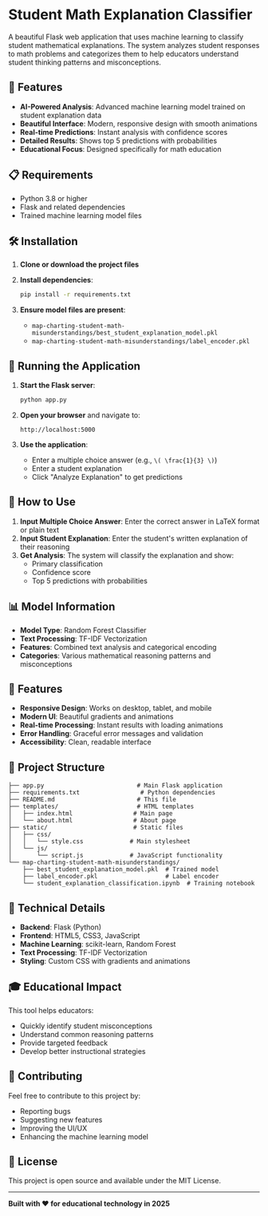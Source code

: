 # Student Math Explanation Classifier

A beautiful Flask web application that uses machine learning to classify student mathematical explanations. The system analyzes student responses to math problems and categorizes them to help educators understand student thinking patterns and misconceptions.

## 🚀 Features

- **AI-Powered Analysis**: Advanced machine learning model trained on student explanation data
- **Beautiful Interface**: Modern, responsive design with smooth animations
- **Real-time Predictions**: Instant analysis with confidence scores
- **Detailed Results**: Shows top 5 predictions with probabilities
- **Educational Focus**: Designed specifically for math education

## 📋 Requirements

- Python 3.8 or higher
- Flask and related dependencies
- Trained machine learning model files

## 🛠️ Installation

1. **Clone or download the project files**

2. **Install dependencies**:
   ```bash
   pip install -r requirements.txt
   ```

3. **Ensure model files are present**:
   - `map-charting-student-math-misunderstandings/best_student_explanation_model.pkl`
   - `map-charting-student-math-misunderstandings/label_encoder.pkl`

## 🚀 Running the Application

1. **Start the Flask server**:
   ```bash
   python app.py
   ```

2. **Open your browser** and navigate to:
   ```
   http://localhost:5000
   ```

3. **Use the application**:
   - Enter a multiple choice answer (e.g., `\( \frac{1}{3} \)`)
   - Enter a student explanation
   - Click "Analyze Explanation" to get predictions

## 🎯 How to Use

1. **Input Multiple Choice Answer**: Enter the correct answer in LaTeX format or plain text
2. **Input Student Explanation**: Enter the student's written explanation of their reasoning
3. **Get Analysis**: The system will classify the explanation and show:
   - Primary classification
   - Confidence score
   - Top 5 predictions with probabilities

## 📊 Model Information

- **Model Type**: Random Forest Classifier
- **Text Processing**: TF-IDF Vectorization
- **Features**: Combined text analysis and categorical encoding
- **Categories**: Various mathematical reasoning patterns and misconceptions

## 🎨 Features

- **Responsive Design**: Works on desktop, tablet, and mobile
- **Modern UI**: Beautiful gradients and animations
- **Real-time Processing**: Instant results with loading animations
- **Error Handling**: Graceful error messages and validation
- **Accessibility**: Clean, readable interface

## 📁 Project Structure

```
├── app.py                          # Main Flask application
├── requirements.txt                 # Python dependencies
├── README.md                       # This file
├── templates/                      # HTML templates
│   ├── index.html                 # Main page
│   └── about.html                 # About page
├── static/                        # Static files
│   ├── css/
│   │   └── style.css             # Main stylesheet
│   └── js/
│       └── script.js             # JavaScript functionality
└── map-charting-student-math-misunderstandings/
    ├── best_student_explanation_model.pkl  # Trained model
    ├── label_encoder.pkl                   # Label encoder
    └── student_explanation_classification.ipynb  # Training notebook
```

## 🔧 Technical Details

- **Backend**: Flask (Python)
- **Frontend**: HTML5, CSS3, JavaScript
- **Machine Learning**: scikit-learn, Random Forest
- **Text Processing**: TF-IDF Vectorization
- **Styling**: Custom CSS with gradients and animations

## 🎓 Educational Impact

This tool helps educators:
- Quickly identify student misconceptions
- Understand common reasoning patterns
- Provide targeted feedback
- Develop better instructional strategies

## 🤝 Contributing

Feel free to contribute to this project by:
- Reporting bugs
- Suggesting new features
- Improving the UI/UX
- Enhancing the machine learning model

## 📄 License

This project is open source and available under the MIT License.

---

**Built with ❤️ for educational technology in 2025** 
